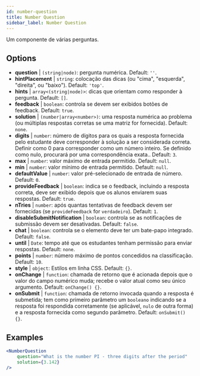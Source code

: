 ```yaml
---
id: number-question 
title: Number Question
sidebar_label: Number Question
---
```


Um componente de várias perguntas.

## Options

* __question__ | `(string|node)`: pergunta numérica. Default: `''`.
* __hintPlacement__ | `string`: colocação das dicas (ou "cima", "esquerda", "direita", ou "baixo"). Default: `'top'`.
* __hints__ | `array<(string|node)>`: dicas que orientam como responder à pergunta. Default: `[]`.
* __feedback__ | `boolean`: controla se devem ser exibidos botões de feedback. Default: `true`.
* __solution__ | `(number|array<number>)`: uma resposta numérica ao problema (ou múltiplas respostas corretas se uma matriz for fornecida). Default: `none`.
* __digits__ | `number`: número de dígitos para os quais a resposta fornecida pelo estudante deve corresponder à solução a ser considerada correta. Definir como 0 para corresponder como um número inteiro. Se definido como nulo, procurará por uma correspondência exata.. Default: `3`.
* __max__ | `number`: valor máximo de entrada permitido. Default: `null`.
* __min__ | `number`: valor mínimo de entrada permitido. Default: `null`.
* __defaultValue__ | `number`: valor pré-selecionado de entrada de número. Default: `0`.
* __provideFeedback__ | `boolean`: indica se o feedback, incluindo a resposta correta, deve ser exibido depois que os alunos enviarem suas respostas. Default: `true`.
* __nTries__ | `number`: após quantas tentativas de feedback devem ser fornecidas (se `provideFeedback` for `verdadeiro`). Default: `1`.
* __disableSubmitNotification__ | `boolean`: controla se as notificações de submissão devem ser desativadas. Default: `false`.
* __chat__ | `boolean`: controla se o elemento deve ter um bate-papo integrado. Default: `false`.
* __until__ | `Date`: tempo até que os estudantes tenham permissão para enviar respostas. Default: `none`.
* __points__ | `number`: número máximo de pontos concedidos na classificação. Default: `10`.
* __style__ | `object`: Estilos em linha CSS. Default: `{}`.
* __onChange__ | `function`: chamada de retorno que é acionada depois que o valor do campo numérico muda; recebe o valor atual como seu único argumento. Default: `onChange() {}`.
* __onSubmit__ | `function`: chamada de retorno invocada quando a resposta é submetida; tem como primeiro parâmetro um `booleano` indicando se a resposta foi respondida corretamente (se aplicável, `nulo` de outra forma) e a resposta fornecida como segundo parâmetro. Default: `onSubmit() {}`.


## Examples

```jsx live
<NumberQuestion
    question="What is the number PI - three digits after the period"
    solution={3.142}
/>
```
